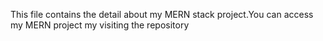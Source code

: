 This file contains the detail about my MERN stack project.You can access my MERN project my visiting the repository
